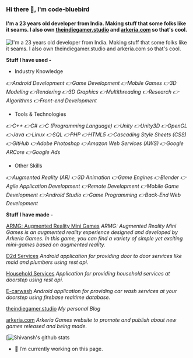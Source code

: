 ### Hi there 👋, **I'm code-bluebird**
#### I'm a 23 years old developer from India. Making stuff that some folks like it seams. I also own [theindiegamer.studio](https://theindiegamer.studio) and [arkeria.com](https://www.arkeria.com/) so that's cool.
![I'm a 23 years old developer from India. Making stuff that some folks like it seams. I also own [theindiegamer.studio](https://theindiegamer.studio) and [arkeria.com](https://www.arkeria.com/) so that's cool.](https://www.arkeria.com/assets/img/qqqq.jpg)

**Stuff I have used -**
- Industry Knowledge

*👉Android Development* *👉Game Development* *👉Mobile Games* *👉3D Modeling* *👉Rendering* *👉3D Graphics* *👉Multithreading* *👉Research* *👉Algorithms* *👉Front-end Development*
- Tools & Technologies

*👉C++* *👉C#* *👉C (Programming Language)* *👉Unity* *👉Unity3D* *👉OpenGL* *👉Java* *👉Linux* *👉SQL* *👉PHP* *👉HTML5* *👉Cascading Style Sheets (CSS)* *👉GitHub* *👉Adobe Photoshop* *👉Amazon Web Services (AWS)* *👉Google ARCore* *👉Google Ads*

- Other Skills 

*👉Augmented Reality (AR)* *👉3D Animation* *👉Game Engines* *👉Blender* *👉Agile Application Development* *👉Remote Development* *👉Mobile Game Development* *👉Android Studio* *👉Game Programming* *👉Back-End Web Development*

**Stuff I have made -**

[ARMG: Augmented Reality Mini Games](https://play.google.com/store/apps/details?id=com.Arkeria.ARMiniGames)
*ARMG: Augmented Reality Mini Games is an augmented reality experience designed and developed by Arkeria Games. In this game, you can find a variety of simple yet exciting mini-games based on augmented reality.*

[D2d Services](https://github.com/code-bluebird/d2dservice)
*Android application for providing door to door services like maid and plumbers using rest api.*

[Household Services](https://github.com/code-bluebird/Household-Services)
*Application for providing household services at doorstep using rest api.*

[E-carwash](https://github.com/code-bluebird/E-carwash)
*Android application for providing car wash services at your doorstep using firebase realtime database.*

[theindiegamer.studio](https://theindiegamer.studio) 
*My personal Blog*

[arkeria.com](https://www.arkeria.com/)
*Arkeria Games website to promote and publish about new games released and being made.*


[![Shivansh's github stats](https://github-readme-stats.vercel.app/api?username=code-bluebird&count_private=true&show_icons=true&theme=react)




- 🔭 I’m currently working on this page. 
